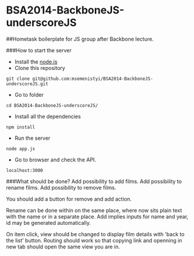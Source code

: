 BSA2014-BackboneJS-underscoreJS
===============================

##Hometask boilerplate for JS group after Backbone lecture.

###How to start the server
- Install the [node.js](http://nodejs.org/)
- Clone this repository
```shell
git clone git@github.com:msemenistyi/BSA2014-BackboneJS-underscoreJS.git
``` 
- Go to folder
```shell
cd BSA2014-BackboneJS-underscoreJS/
```
- Install all the dependencies
```shell
npm install
```
- Run the server
```shell
node app.js
```
- Go to browser and check the API.
```
localhost:3000
```

###What should be done?
Add possibility to add films.
Add possibility to rename films.
Add possibility to remove films.

You should add a button for remove and add action.

Rename can be done within on the same place, where now sits plain text with the name or in a separate place.
Add implies inputs for name and year, id may be generated automatically. 

On item click, view should be changed to display film details with 'back to the list' button. 
Routing should work so that copying link and openning in new tab should open the same view you are in.

